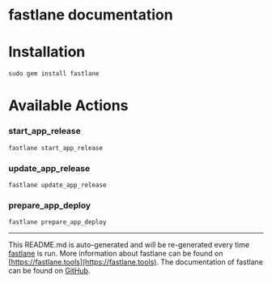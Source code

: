 fastlane documentation
================
# Installation
```
sudo gem install fastlane
```
# Available Actions
### start_app_release
```
fastlane start_app_release
```

### update_app_release
```
fastlane update_app_release
```

### prepare_app_deploy
```
fastlane prepare_app_deploy
```


----

This README.md is auto-generated and will be re-generated every time [fastlane](https://fastlane.tools) is run.
More information about fastlane can be found on [https://fastlane.tools](https://fastlane.tools).
The documentation of fastlane can be found on [GitHub](https://github.com/fastlane/fastlane/tree/master/fastlane).
